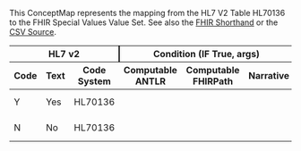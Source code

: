 
This ConceptMap represents the mapping from the HL7 V2 Table HL70136 to the FHIR Special Values Value Set. See also the <a href='https://github.com/HL7/v2-to-fhir/blob/master/tank/Table HL70136 to Special Values.fsh'>FHIR Shorthand</a> or the <a href='https://github.com/HL7/v2-to-fhir/blob/master/mappings/codesystems/HL7 Concept Map_ YesNoIndicator - Sheet1.csv'>CSV Source</a>.
<table class='grid'><thead>
<tr><th colspan='3' style='border-right: 2px solid black;'>HL7 v2</th><th colspan='3' style='border-right: 2px solid black;'>Condition (IF True, args)</th><th colspan='4'>HL7 FHIR</th><th rowspan='2'>Comments</th></tr>
<tr><th>Code</th><th>Text</th><th>Code System</th><th>Computable ANTLR</th><th>Computable FHIRPath</th><th>Narrative</th><th>Code</th><th>Proposed Extension</th><th>Display</th><th>Code System</th></tr></thead>
<tbody>
<tr><td>Y</td><td>Yes</td><td style='border-right: 2px'>HL70136</td><td style='border-right: 2px'></td><td style='border-right: 2px'></td><td style='border-right: 2px'></td><td>true</td><td style='border-right: 2px'></td><td style='border-right: 2px'></td><td><a href='http://terminology.hl7.org/CodeSystem/special-values'>http://terminology.hl7.org/CodeSystem/special-values</a></td><td style='border-right: 2px'></td></tr>
<tr><td>N</td><td>No</td><td style='border-right: 2px'>HL70136</td><td style='border-right: 2px'></td><td style='border-right: 2px'></td><td style='border-right: 2px'></td><td>false</td><td style='border-right: 2px'></td><td style='border-right: 2px'></td><td><a href='http://terminology.hl7.org/CodeSystem/special-values'>http://terminology.hl7.org/CodeSystem/special-values</a></td><td style='border-right: 2px'></td></tr>
</tbody></table>
